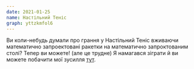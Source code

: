 ```yaml
---
date: 2021-01-25
name: Настільний Теніс
graph: yttzkmfol6
---
```


Ви коли-небудь думали про грання у Настільний Теніс вживаючи математично запроектовані ракетки на математично запроктованим столі? Тепер ви можете! (але це трудне) Я намагався зіграти й ви можете побачити мої зусилля [тут](https://www.youtube.com/watch?v=4S40qBdJCi8).
